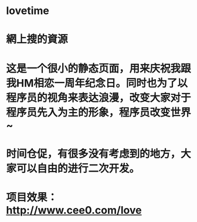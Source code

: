# lovetime
# 網上搜的資源
# 这是一个很小的静态页面，用来庆祝我跟我HM相恋一周年纪念日。同时也为了以程序员的视角来表达浪漫，改变大家对于程序员先入为主的形象，程序员改变世界~
# 时间仓促，有很多没有考虑到的地方，大家可以自由的进行二次开发。
# 项目效果：http://www.cee0.com/love
